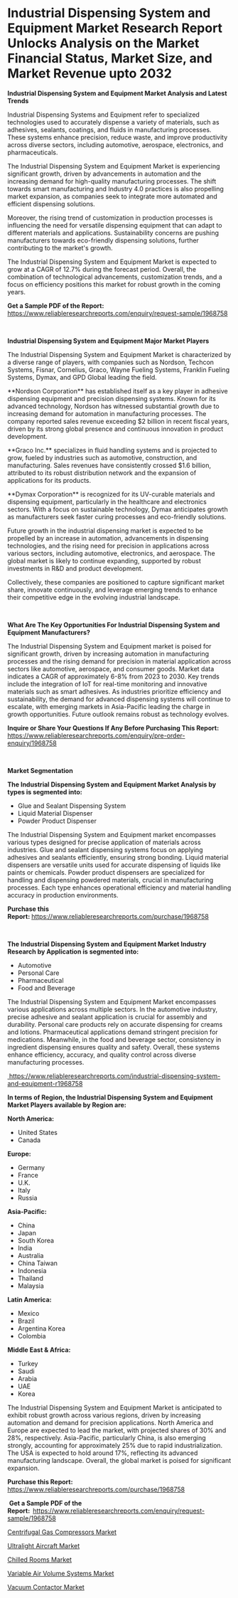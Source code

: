 <p><h1>Industrial Dispensing System and Equipment Market Research Report Unlocks Analysis on the Market Financial Status, Market Size, and Market Revenue upto 2032</h1></p><p><strong>Industrial Dispensing System and Equipment Market Analysis and Latest Trends</strong></p>
<p><p>Industrial Dispensing Systems and Equipment refer to specialized technologies used to accurately dispense a variety of materials, such as adhesives, sealants, coatings, and fluids in manufacturing processes. These systems enhance precision, reduce waste, and improve productivity across diverse sectors, including automotive, aerospace, electronics, and pharmaceuticals.</p><p>The Industrial Dispensing System and Equipment Market is experiencing significant growth, driven by advancements in automation and the increasing demand for high-quality manufacturing processes. The shift towards smart manufacturing and Industry 4.0 practices is also propelling market expansion, as companies seek to integrate more automated and efficient dispensing solutions.</p><p>Moreover, the rising trend of customization in production processes is influencing the need for versatile dispensing equipment that can adapt to different materials and applications. Sustainability concerns are pushing manufacturers towards eco-friendly dispensing solutions, further contributing to the market's growth.</p><p>The Industrial Dispensing System and Equipment Market is expected to grow at a CAGR of 12.7% during the forecast period. Overall, the combination of technological advancements, customization trends, and a focus on efficiency positions this market for robust growth in the coming years.</p></p>
<p><strong>Get a Sample PDF of the Report:&nbsp;</strong> <a href="https://www.reliableresearchreports.com/enquiry/request-sample/1968758?utm_campaign=40&utm_medium=2&utm_source=Github&utm_content=ia&utm_term=17022025&utm_id=industrial-dispensing-system-and-equipment">https://www.reliableresearchreports.com/enquiry/request-sample/1968758</a></p>
<p>&nbsp;</p>
<p><strong>Industrial Dispensing System and Equipment Major Market Players</strong></p>
<p><p>The Industrial Dispensing System and Equipment Market is characterized by a diverse range of players, with companies such as Nordson, Techcon Systems, Fisnar, Cornelius, Graco, Wayne Fueling Systems, Franklin Fueling Systems, Dymax, and GPD Global leading the field.</p><p>**Nordson Corporation** has established itself as a key player in adhesive dispensing equipment and precision dispensing systems. Known for its advanced technology, Nordson has witnessed substantial growth due to increasing demand for automation in manufacturing processes. The company reported sales revenue exceeding $2 billion in recent fiscal years, driven by its strong global presence and continuous innovation in product development.</p><p>**Graco Inc.** specializes in fluid handling systems and is projected to grow, fueled by industries such as automotive, construction, and manufacturing. Sales revenues have consistently crossed $1.6 billion, attributed to its robust distribution network and the expansion of applications for its products.</p><p>**Dymax Corporation** is recognized for its UV-curable materials and dispensing equipment, particularly in the healthcare and electronics sectors. With a focus on sustainable technology, Dymax anticipates growth as manufacturers seek faster curing processes and eco-friendly solutions.</p><p>Future growth in the industrial dispensing market is expected to be propelled by an increase in automation, advancements in dispensing technologies, and the rising need for precision in applications across various sectors, including automotive, electronics, and aerospace. The global market is likely to continue expanding, supported by robust investments in R&D and product development.</p><p>Collectively, these companies are positioned to capture significant market share, innovate continuously, and leverage emerging trends to enhance their competitive edge in the evolving industrial landscape.</p></p>
<p>&nbsp;</p>
<p><strong>What Are The Key Opportunities For Industrial Dispensing System and Equipment Manufacturers?</strong></p>
<p><p>The Industrial Dispensing System and Equipment market is poised for significant growth, driven by increasing automation in manufacturing processes and the rising demand for precision in material application across sectors like automotive, aerospace, and consumer goods. Market data indicates a CAGR of approximately 6-8% from 2023 to 2030. Key trends include the integration of IoT for real-time monitoring and innovative materials such as smart adhesives. As industries prioritize efficiency and sustainability, the demand for advanced dispensing systems will continue to escalate, with emerging markets in Asia-Pacific leading the charge in growth opportunities. Future outlook remains robust as technology evolves.</p></p>
<p><strong>Inquire or Share Your Questions If Any Before Purchasing This Report:</strong> <a href="https://www.reliableresearchreports.com/enquiry/pre-order-enquiry/1968758?utm_campaign=40&utm_medium=2&utm_source=Github&utm_content=ia&utm_term=17022025&utm_id=industrial-dispensing-system-and-equipment">https://www.reliableresearchreports.com/enquiry/pre-order-enquiry/1968758</a></p>
<p>&nbsp;</p>
<p><strong>Market Segmentation</strong></p>
<p><strong>The Industrial Dispensing System and Equipment Market Analysis by types is segmented into:</strong></p>
<p><ul><li>Glue and Sealant Dispensing System</li><li>Liquid Material Dispenser</li><li>Powder Product Dispenser</li></ul></p>
<p><p>The Industrial Dispensing System and Equipment market encompasses various types designed for precise application of materials across industries. Glue and sealant dispensing systems focus on applying adhesives and sealants efficiently, ensuring strong bonding. Liquid material dispensers are versatile units used for accurate dispensing of liquids like paints or chemicals. Powder product dispensers are specialized for handling and dispensing powdered materials, crucial in manufacturing processes. Each type enhances operational efficiency and material handling accuracy in production environments.</p></p>
<p><strong>Purchase this Report:&nbsp;</strong><a href="https://www.reliableresearchreports.com/purchase/1968758?utm_campaign=40&utm_medium=2&utm_source=Github&utm_content=ia&utm_term=17022025&utm_id=industrial-dispensing-system-and-equipment">https://www.reliableresearchreports.com/purchase/1968758</a></p>
<p>&nbsp;</p>
<p><strong>The Industrial Dispensing System and Equipment Market Industry Research by Application is segmented into:</strong></p>
<p><ul><li>Automotive</li><li>Personal Care</li><li>Pharmaceutical</li><li>Food and Beverage</li></ul></p>
<p><p>The Industrial Dispensing System and Equipment Market encompasses various applications across multiple sectors. In the automotive industry, precise adhesive and sealant application is crucial for assembly and durability. Personal care products rely on accurate dispensing for creams and lotions. Pharmaceutical applications demand stringent precision for medications. Meanwhile, in the food and beverage sector, consistency in ingredient dispensing ensures quality and safety. Overall, these systems enhance efficiency, accuracy, and quality control across diverse manufacturing processes.</p></p>
<p><a href="https://www.reliableresearchreports.com/industrial-dispensing-system-and-equipment-r1968758?utm_campaign=40&utm_medium=2&utm_source=Github&utm_content=ia&utm_term=17022025&utm_id=industrial-dispensing-system-and-equipment">&nbsp;https://www.reliableresearchreports.com/industrial-dispensing-system-and-equipment-r1968758</a></p>
<p><strong>In terms of Region, the Industrial Dispensing System and Equipment Market Players available by Region are:</strong></p>
<p>
    <p> <strong> North America: </strong>
        <ul>
            <li>United States</li>
            <li>Canada</li>
        </ul>
        </p> 
    <p> <strong> Europe: </strong>
        <ul>
            <li>Germany</li>
            <li>France</li>
            <li>U.K.</li>
            <li>Italy</li>
            <li>Russia</li>
        </ul>
        </p> 
    <p> <strong> Asia-Pacific: </strong>
        <ul>
            <li>China</li>
            <li>Japan</li>
            <li>South Korea</li>
            <li>India</li>
            <li>Australia</li>
            <li>China Taiwan</li>
            <li>Indonesia</li>
            <li>Thailand</li>
            <li>Malaysia</li>
        </ul>
        </p> 
    <p> <strong> Latin America: </strong>
        <ul>
            <li>Mexico</li>
            <li>Brazil</li>
            <li>Argentina Korea</li>
            <li>Colombia</li>
        </ul>
        </p> 
    <p> <strong> Middle East & Africa: </strong>
        <ul>
            <li>Turkey</li>
            <li>Saudi</li>
            <li>Arabia</li>
            <li>UAE</li>
            <li>Korea</li>
        </ul>
    </p>
    </p>
<p><p>The Industrial Dispensing System and Equipment Market is anticipated to exhibit robust growth across various regions, driven by increasing automation and demand for precision applications. North America and Europe are expected to lead the market, with projected shares of 30% and 28%, respectively. Asia-Pacific, particularly China, is also emerging strongly, accounting for approximately 25% due to rapid industrialization. The USA is expected to hold around 17%, reflecting its advanced manufacturing landscape. Overall, the global market is poised for significant expansion.</p></p>
<p><strong>Purchase this Report: </strong><a href="https://www.reliableresearchreports.com/purchase/1968758?utm_campaign=40&utm_medium=2&utm_source=Github&utm_content=ia&utm_term=17022025&utm_id=industrial-dispensing-system-and-equipment">https://www.reliableresearchreports.com/purchase/1968758</a></p>
<p>&nbsp;<strong>Get a Sample PDF of the Report:&nbsp;&nbsp;</strong><a href="https://www.reliableresearchreports.com/enquiry/request-sample/1968758?utm_campaign=40&utm_medium=2&utm_source=Github&utm_content=ia&utm_term=17022025&utm_id=industrial-dispensing-system-and-equipment">https://www.reliableresearchreports.com/enquiry/request-sample/1968758</a></p>
<p><strong></strong></p>
<p><p><a href="https://github.com/boluluhabeel/Market-Research-Report-List-1/blob/main/centrifugal-gas-compressors-market.md?utm_campaign=40&utm_medium=2&utm_source=Github&utm_content=ia&utm_term=17022025&utm_id=industrial-dispensing-system-and-equipment">Centrifugal Gas Compressors Market</a></p><p><a href="https://github.com/zurubting/Market-Research-Report-List-1/blob/main/ultralight-aircraft-market.md?utm_campaign=40&utm_medium=2&utm_source=Github&utm_content=ia&utm_term=17022025&utm_id=industrial-dispensing-system-and-equipment">Ultralight Aircraft Market</a></p><p><a href="https://github.com/tsiteymargat/Market-Research-Report-List-1/blob/main/chilled-rooms-market.md?utm_campaign=40&utm_medium=2&utm_source=Github&utm_content=ia&utm_term=17022025&utm_id=industrial-dispensing-system-and-equipment">Chilled Rooms Market</a></p><p><a href="https://github.com/ariyilmelzar/Market-Research-Report-List-1/blob/main/variable-air-volume-systems-market.md?utm_campaign=40&utm_medium=2&utm_source=Github&utm_content=ia&utm_term=17022025&utm_id=industrial-dispensing-system-and-equipment">Variable Air Volume Systems Market</a></p><p><a href="https://github.com/duscarajlha/Market-Research-Report-List-1/blob/main/vacuum-contactor-market.md?utm_campaign=40&utm_medium=2&utm_source=Github&utm_content=ia&utm_term=17022025&utm_id=industrial-dispensing-system-and-equipment">Vacuum Contactor Market</a></p></p>